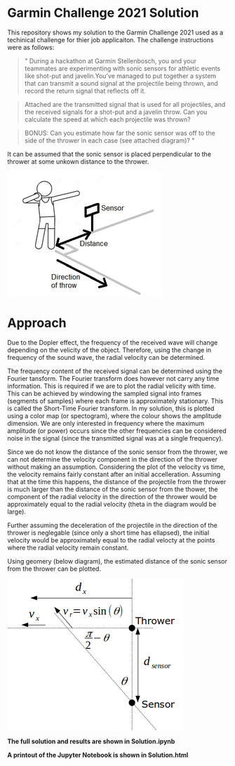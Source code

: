 
# Garmin Challenge 2021 Solution

This repository shows my solution to the Garmin Challenge 2021 used as a techinical challenge for thier job applicaiton. The challenge instructions were as follows:

> "
> During a hackathon at Garmin Stellenbosch, you and your teammates are experimenting with sonic sensors for
> athletic events like shot-put and javelin.You've managed to put together a system that can transmit a
> sound signal at the projectile being thrown, and record the return signal that reflects off it.

> Attached are the transmitted signal that is used for all projectiles, and the received signals for a shot-put
> and a javelin throw. Can you calculate the speed at which each projectile was thrown?

> BONUS: Can you estimate how far the sonic sensor was off to the side of the thrower in each case (see
> attached diagram)?
> "

It can be assumed that the sonic sensor is placed perpendicular to the thrower at some unkown distance to the thrower.

![](ImageOfSetup.png)

# Approach
Due to the Dopler effect, the frequency of the received wave will change depending on the velicity of the object. Therefore, using the change in frequency of the sound wave, the radial velocity can be determined. 

The frequency content of the received signal can be determined using the Fourier tansform. The Fourier transform does however not carry any time information. This is required if we are to plot the radial velicity with time. This can be achieved by windowing the sampled signal into frames (segments of samples) where each frame is approximately stationary. This is called the Short-Time Fourier transform. In my solution, this is plotted using a color map (or spectogram), where the colour shows the amplitude dimension. We are only interested in frequency where the maximum amplitude (or power) occurs since the other frequencies can be considered noise in the signal (since the transmitted signal was at a single frequency).

Since we do not know the distance of the sonic sensor from the thrower, we can not determine the velocity component in the direction of the thrower without making an assumption. Considering the plot of the velocity vs time, the velocity remains fairly constant after an initial accelleration. Assuming that at the time this happens, the distance of the projectile from the thrower is much larger than the distance of the sonic sensor from the thower, the component of the radial velocity in the direction of the thrower would be approximately equal to the radial velocity (theta in the diagram would be large).

Further assuming the deceleration of the projectile in the direction of the thrower is neglegable (since only a short time has ellapsed), the initial velocity would be approximately equal to the radial velocty at the points where the radial velocity remain constant. 

Using geomery (below diagram), the estimated distance of the sonic sensor from the thrower can be plotted.

![](problemAnnotation.png)


**The full solution and results are shown in Solution.ipynb**

**A printout of the Jupyter Notebook is shown in Solution.html**


